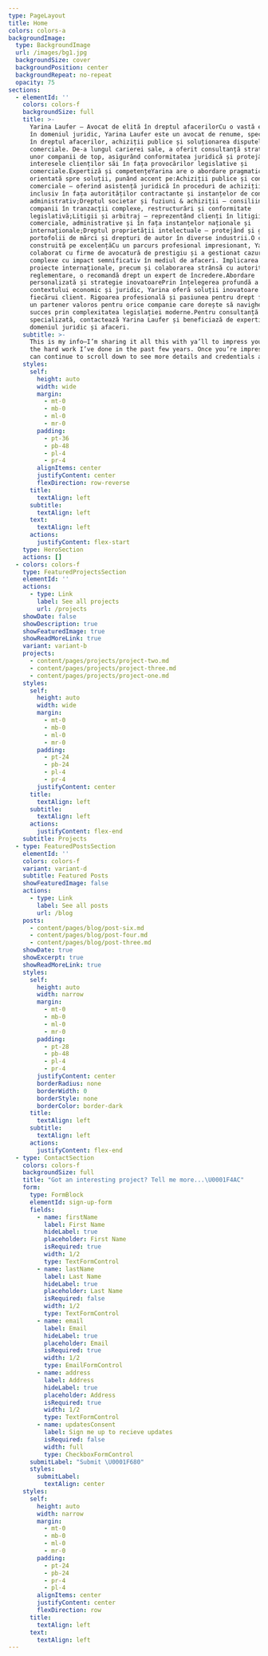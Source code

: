 ```yaml
---
type: PageLayout
title: Home
colors: colors-a
backgroundImage:
  type: BackgroundImage
  url: /images/bg1.jpg
  backgroundSize: cover
  backgroundPosition: center
  backgroundRepeat: no-repeat
  opacity: 75
sections:
  - elementId: ''
    colors: colors-f
    backgroundSize: full
    title: >-
      Yarina Laufer – Avocat de elită în dreptul afacerilorCu o vastă experiență
      în domeniul juridic, Yarina Laufer este un avocat de renume, specializat
      în dreptul afacerilor, achiziții publice și soluționarea disputelor
      comerciale. De-a lungul carierei sale, a oferit consultanță strategică
      unor companii de top, asigurând conformitatea juridică și protejând
      interesele clienților săi în fața provocărilor legislative și
      comerciale.Expertiză și competențeYarina are o abordare pragmatică și
      orientată spre soluții, punând accent pe:Achiziții publice și contracte
      comerciale – oferind asistență juridică în proceduri de achiziții publice,
      inclusiv în fața autorităților contractante și instanțelor de contencios
      administrativ;Dreptul societar și fuziuni & achiziții – consiliind
      companii în tranzacții complexe, restructurări și conformitate
      legislativă;Litigii și arbitraj – reprezentând clienți în litigii
      comerciale, administrative și în fața instanțelor naționale și
      internaționale;Dreptul proprietății intelectuale – protejând și gestionând
      portofolii de mărci și drepturi de autor în diverse industrii.O carieră
      construită pe excelențăCu un parcurs profesional impresionant, Yarina a
      colaborat cu firme de avocatură de prestigiu și a gestionat cazuri
      complexe cu impact semnificativ în mediul de afaceri. Implicarea sa în
      proiecte internaționale, precum și colaborarea strânsă cu autoritățile de
      reglementare, o recomandă drept un expert de încredere.Abordare
      personalizată și strategie inovatoarePrin înțelegerea profundă a
      contextului economic și juridic, Yarina oferă soluții inovatoare adaptate
      fiecărui client. Rigoarea profesională și pasiunea pentru drept fac din ea
      un partener valoros pentru orice companie care dorește să navigheze cu
      succes prin complexitatea legislației moderne.Pentru consultanță juridică
      specializată, contactează Yarina Laufer și beneficiază de expertiza sa în
      domeniul juridic și afaceri.
    subtitle: >-
      This is my info—I’m sharing it all this with ya’ll to impress you with all
      the hard work I’ve done in the past few years. Once you’re impressed, you
      can continue to scroll down to see more details and credentials about me.
    styles:
      self:
        height: auto
        width: wide
        margin:
          - mt-0
          - mb-0
          - ml-0
          - mr-0
        padding:
          - pt-36
          - pb-48
          - pl-4
          - pr-4
        alignItems: center
        justifyContent: center
        flexDirection: row-reverse
      title:
        textAlign: left
      subtitle:
        textAlign: left
      text:
        textAlign: left
      actions:
        justifyContent: flex-start
    type: HeroSection
    actions: []
  - colors: colors-f
    type: FeaturedProjectsSection
    elementId: ''
    actions:
      - type: Link
        label: See all projects
        url: /projects
    showDate: false
    showDescription: true
    showFeaturedImage: true
    showReadMoreLink: true
    variant: variant-b
    projects:
      - content/pages/projects/project-two.md
      - content/pages/projects/project-three.md
      - content/pages/projects/project-one.md
    styles:
      self:
        height: auto
        width: wide
        margin:
          - mt-0
          - mb-0
          - ml-0
          - mr-0
        padding:
          - pt-24
          - pb-24
          - pl-4
          - pr-4
        justifyContent: center
      title:
        textAlign: left
      subtitle:
        textAlign: left
      actions:
        justifyContent: flex-end
    subtitle: Projects
  - type: FeaturedPostsSection
    elementId: ''
    colors: colors-f
    variant: variant-d
    subtitle: Featured Posts
    showFeaturedImage: false
    actions:
      - type: Link
        label: See all posts
        url: /blog
    posts:
      - content/pages/blog/post-six.md
      - content/pages/blog/post-four.md
      - content/pages/blog/post-three.md
    showDate: true
    showExcerpt: true
    showReadMoreLink: true
    styles:
      self:
        height: auto
        width: narrow
        margin:
          - mt-0
          - mb-0
          - ml-0
          - mr-0
        padding:
          - pt-28
          - pb-48
          - pl-4
          - pr-4
        justifyContent: center
        borderRadius: none
        borderWidth: 0
        borderStyle: none
        borderColor: border-dark
      title:
        textAlign: left
      subtitle:
        textAlign: left
      actions:
        justifyContent: flex-end
  - type: ContactSection
    colors: colors-f
    backgroundSize: full
    title: "Got an interesting project? Tell me more...\U0001F4AC"
    form:
      type: FormBlock
      elementId: sign-up-form
      fields:
        - name: firstName
          label: First Name
          hideLabel: true
          placeholder: First Name
          isRequired: true
          width: 1/2
          type: TextFormControl
        - name: lastName
          label: Last Name
          hideLabel: true
          placeholder: Last Name
          isRequired: false
          width: 1/2
          type: TextFormControl
        - name: email
          label: Email
          hideLabel: true
          placeholder: Email
          isRequired: true
          width: 1/2
          type: EmailFormControl
        - name: address
          label: Address
          hideLabel: true
          placeholder: Address
          isRequired: true
          width: 1/2
          type: TextFormControl
        - name: updatesConsent
          label: Sign me up to recieve updates
          isRequired: false
          width: full
          type: CheckboxFormControl
      submitLabel: "Submit \U0001F680"
      styles:
        submitLabel:
          textAlign: center
    styles:
      self:
        height: auto
        width: narrow
        margin:
          - mt-0
          - mb-0
          - ml-0
          - mr-0
        padding:
          - pt-24
          - pb-24
          - pr-4
          - pl-4
        alignItems: center
        justifyContent: center
        flexDirection: row
      title:
        textAlign: left
      text:
        textAlign: left
---
```

